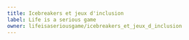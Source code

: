 ```yaml
---
title: Icebreakers et jeux d'inclusion
label: Life is a serious game
owner: lifeisaseriousgame/icebreakers_et_jeux_d_inclusion
---
```

